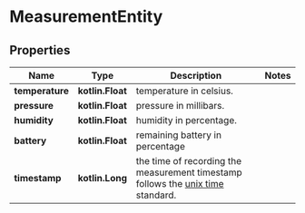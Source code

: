 
# MeasurementEntity

## Properties
Name | Type | Description | Notes
------------ | ------------- | ------------- | -------------
**temperature** | **kotlin.Float** | temperature in celsius. | 
**pressure** | **kotlin.Float** | pressure in millibars. | 
**humidity** | **kotlin.Float** | humidity in percentage. | 
**battery** | **kotlin.Float** | remaining battery in percentage | 
**timestamp** | **kotlin.Long** | the time of recording the measurement timestamp follows the [unix time](https://en.wikipedia.org/wiki/Unix_time) standard.  | 



